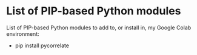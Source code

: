 #	List of PIP-based Python modules


List of PIP-based Python modules to add to, or install in, my Google Colab
	environment:
+ pip install pycorrelate
